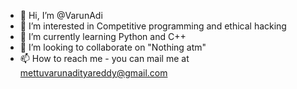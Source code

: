 - 👋 Hi, I’m @VarunAdi
- 👀 I’m interested in Competitive programming and ethical hacking
- 🌱 I’m currently learning Python and C++
- 💞️ I’m looking to collaborate on "Nothing atm"
- 📫 How to reach me - you can mail me at mettuvarunadityareddy@gmail.com

<!---
VarunAdi/VarunAdi is a ✨ special ✨ repository because its `README.md` (this file) appears on your GitHub profile.
You can click the Preview link to take a look at your changes.
--->
